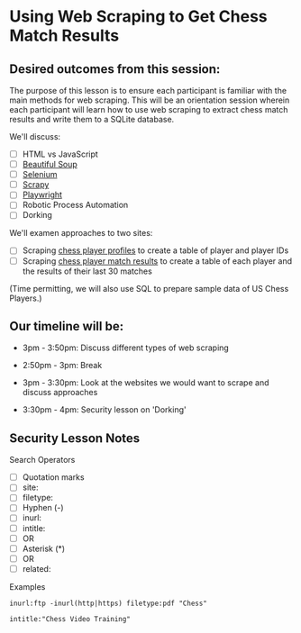 # Using Web Scraping to Get Chess Match Results

## Desired outcomes from this session:

The purpose of this lesson is to ensure each participant is familiar with the main methods for web scraping. This will be an orientation session wherein each participant will learn how to use web scraping to extract chess match results and write them to a SQLite database.

We'll discuss:

- [ ] HTML vs JavaScript
- [ ] [Beautiful Soup](https://beautiful-soup-4.readthedocs.io/en/latest/)
- [ ] [Selenium](https://www.selenium.dev/)
- [ ] [Scrapy](https://scrapy.org/)
- [ ] [Playwright](https://playwright.dev/) 
- [ ] Robotic Process Automation
- [ ] Dorking

We'll examen approaches to two sites:

- [ ] Scraping [chess player profiles](https://new.uschess.org/player-search) to create a table of player and player IDs
- [ ] Scraping [chess player match results](https://www.uschess.org/datapage/gamestats.php) to create a table of each player and the results of their last 30 matches

(Time permitting, we will also use SQL to prepare sample data of US Chess Players.)

## Our timeline will be:

- 3pm - 3:50pm: Discuss different types of web scraping

- 2:50pm - 3pm: Break

- 3pm - 3:30pm: Look at the websites we would want to scrape and discuss approaches

- 3:30pm - 4pm: Security lesson on 'Dorking'

## Security Lesson Notes

Search Operators

- [ ] Quotation marks
- [ ] site:
- [ ] filetype:
- [ ] Hyphen (-)
- [ ] inurl:
- [ ] intitle:
- [ ] OR
- [ ] Asterisk (*)
- [ ] OR
- [ ] related:

Examples

```
inurl:ftp -inurl(http|https) filetype:pdf "Chess"
```

```
intitle:"Chess Video Training"
```